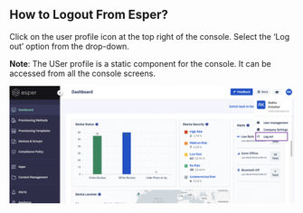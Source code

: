 ## How to Logout From Esper?

Click on the user profile icon at the top right of the console. Select the ‘Log out’ option from the drop-down.

  

**Note**: The USer profile is a static component for the console. It can be accessed from all the console screens.

  

![](./images/logout.png)